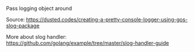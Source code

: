 Pass logging object around

Source: https://dusted.codes/creating-a-pretty-console-logger-using-gos-slog-package

More about slog handler: https://github.com/golang/example/tree/master/slog-handler-guide
